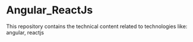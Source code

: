 # Angular_ReactJs
This repository contains the technical content related to technologies like:  angular, reactjs
